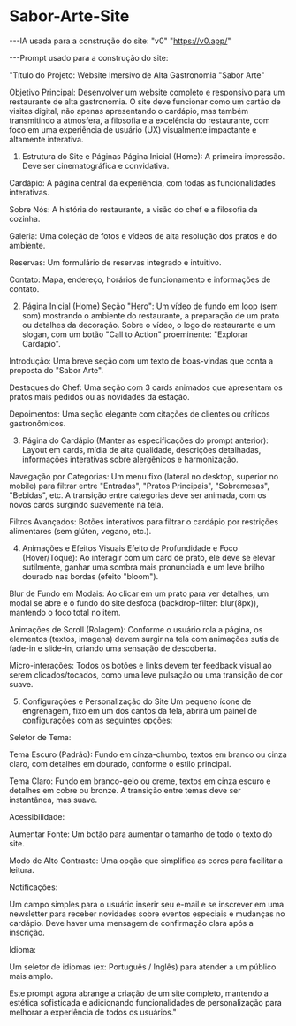 # Sabor-Arte-Site

---IA usada para a construção do site:
"v0"
"https://v0.app/"

---Prompt usado para a construção do site:

"Título do Projeto:
Website Imersivo de Alta Gastronomia "Sabor Arte"

Objetivo Principal:
Desenvolver um website completo e responsivo para um restaurante de alta gastronomia. O site deve funcionar como um cartão de visitas digital, não apenas apresentando o cardápio, mas também transmitindo a atmosfera, a filosofia e a excelência do restaurante, com foco em uma experiência de usuário (UX) visualmente impactante e altamente interativa.

1. Estrutura do Site e Páginas
Página Inicial (Home): A primeira impressão. Deve ser cinematográfica e convidativa.

Cardápio: A página central da experiência, com todas as funcionalidades interativas.

Sobre Nós: A história do restaurante, a visão do chef e a filosofia da cozinha.

Galeria: Uma coleção de fotos e vídeos de alta resolução dos pratos e do ambiente.

Reservas: Um formulário de reservas integrado e intuitivo.

Contato: Mapa, endereço, horários de funcionamento e informações de contato.

2. Página Inicial (Home)
Seção "Hero": Um vídeo de fundo em loop (sem som) mostrando o ambiente do restaurante, a preparação de um prato ou detalhes da decoração. Sobre o vídeo, o logo do restaurante e um slogan, com um botão "Call to Action" proeminente: "Explorar Cardápio".

Introdução: Uma breve seção com um texto de boas-vindas que conta a proposta do "Sabor Arte".

Destaques do Chef: Uma seção com 3 cards animados que apresentam os pratos mais pedidos ou as novidades da estação.

Depoimentos: Uma seção elegante com citações de clientes ou críticos gastronômicos.

3. Página do Cardápio
(Manter as especificações do prompt anterior): Layout em cards, mídia de alta qualidade, descrições detalhadas, informações interativas sobre alergênicos e harmonização.

Navegação por Categorias: Um menu fixo (lateral no desktop, superior no mobile) para filtrar entre "Entradas", "Pratos Principais", "Sobremesas", "Bebidas", etc. A transição entre categorias deve ser animada, com os novos cards surgindo suavemente na tela.

Filtros Avançados: Botões interativos para filtrar o cardápio por restrições alimentares (sem glúten, vegano, etc.).

4. Animações e Efeitos Visuais
Efeito de Profundidade e Foco (Hover/Toque): Ao interagir com um card de prato, ele deve se elevar sutilmente, ganhar uma sombra mais pronunciada e um leve brilho dourado nas bordas (efeito "bloom").

Blur de Fundo em Modais: Ao clicar em um prato para ver detalhes, um modal se abre e o fundo do site desfoca (backdrop-filter: blur(8px)), mantendo o foco total no item.

Animações de Scroll (Rolagem): Conforme o usuário rola a página, os elementos (textos, imagens) devem surgir na tela com animações sutis de fade-in e slide-in, criando uma sensação de descoberta.

Micro-interações: Todos os botões e links devem ter feedback visual ao serem clicados/tocados, como uma leve pulsação ou uma transição de cor suave.

5. Configurações e Personalização do Site
Um pequeno ícone de engrenagem, fixo em um dos cantos da tela, abrirá um painel de configurações com as seguintes opções:

Seletor de Tema:

Tema Escuro (Padrão): Fundo em cinza-chumbo, textos em branco ou cinza claro, com detalhes em dourado, conforme o estilo principal.

Tema Claro: Fundo em branco-gelo ou creme, textos em cinza escuro e detalhes em cobre ou bronze. A transição entre temas deve ser instantânea, mas suave.

Acessibilidade:

Aumentar Fonte: Um botão para aumentar o tamanho de todo o texto do site.

Modo de Alto Contraste: Uma opção que simplifica as cores para facilitar a leitura.

Notificações:

Um campo simples para o usuário inserir seu e-mail e se inscrever em uma newsletter para receber novidades sobre eventos especiais e mudanças no cardápio. Deve haver uma mensagem de confirmação clara após a inscrição.

Idioma:

Um seletor de idiomas (ex: Português / Inglês) para atender a um público mais amplo.

Este prompt agora abrange a criação de um site completo, mantendo a estética sofisticada e adicionando funcionalidades de personalização para melhorar a experiência de todos os usuários."
